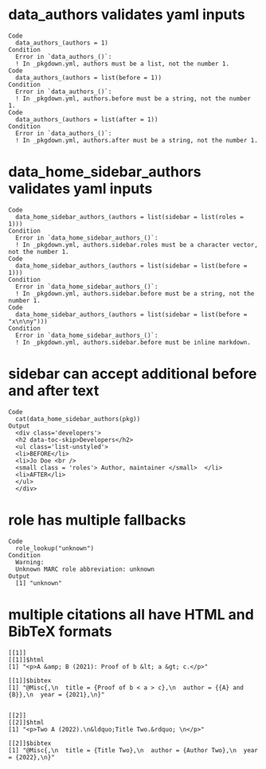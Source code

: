 # data_authors validates yaml inputs

    Code
      data_authors_(authors = 1)
    Condition
      Error in `data_authors_()`:
      ! In _pkgdown.yml, authors must be a list, not the number 1.
    Code
      data_authors_(authors = list(before = 1))
    Condition
      Error in `data_authors_()`:
      ! In _pkgdown.yml, authors.before must be a string, not the number 1.
    Code
      data_authors_(authors = list(after = 1))
    Condition
      Error in `data_authors_()`:
      ! In _pkgdown.yml, authors.after must be a string, not the number 1.

# data_home_sidebar_authors validates yaml inputs

    Code
      data_home_sidebar_authors_(authors = list(sidebar = list(roles = 1)))
    Condition
      Error in `data_home_sidebar_authors_()`:
      ! In _pkgdown.yml, authors.sidebar.roles must be a character vector, not the number 1.
    Code
      data_home_sidebar_authors_(authors = list(sidebar = list(before = 1)))
    Condition
      Error in `data_home_sidebar_authors_()`:
      ! In _pkgdown.yml, authors.sidebar.before must be a string, not the number 1.
    Code
      data_home_sidebar_authors_(authors = list(sidebar = list(before = "x\n\ny")))
    Condition
      Error in `data_home_sidebar_authors_()`:
      ! In _pkgdown.yml, authors.sidebar.before must be inline markdown.

# sidebar can accept additional before and after text

    Code
      cat(data_home_sidebar_authors(pkg))
    Output
      <div class='developers'>
      <h2 data-toc-skip>Developers</h2>
      <ul class='list-unstyled'>
      <li>BEFORE</li>
      <li>Jo Doe <br />
      <small class = 'roles'> Author, maintainer </small>  </li>
      <li>AFTER</li>
      </ul>
      </div>

# role has multiple fallbacks

    Code
      role_lookup("unknown")
    Condition
      Warning:
      Unknown MARC role abbreviation: unknown
    Output
      [1] "unknown"

# multiple citations all have HTML and BibTeX formats

    [[1]]
    [[1]]$html
    [1] "<p>A &amp; B (2021): Proof of b &lt; a &gt; c.</p>"
    
    [[1]]$bibtex
    [1] "@Misc{,\n  title = {Proof of b < a > c},\n  author = {{A} and {B}},\n  year = {2021},\n}"
    
    
    [[2]]
    [[2]]$html
    [1] "<p>Two A (2022).\n&ldquo;Title Two.&rdquo; \n</p>"
    
    [[2]]$bibtex
    [1] "@Misc{,\n  title = {Title Two},\n  author = {Author Two},\n  year = {2022},\n}"
    
    

